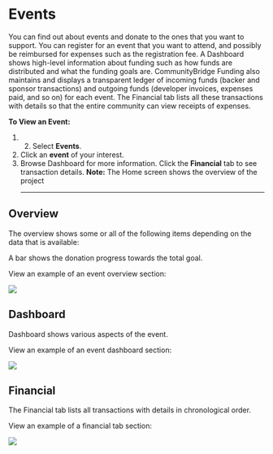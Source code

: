 # Events

You can find out about events and donate to the ones that you want to support. You can register for an event that you want to attend, and possibly be reimbursed for expenses such as the registration fee. A Dashboard shows high-level information about funding such as how funds are distributed and what the funding goals are. CommunityBridge Funding also maintains and displays a transparent ledger of incoming funds \(backer and sponsor transactions\) and outgoing funds \(developer invoices, expenses paid, and so on\) for each event. The Financial tab lists all these transactions with details so that the entire community can view receipts of expenses.

**To View an Event:**

1. 2. Select **Events**.
3. Click an **event** of your interest.
4. Browse Dashboard for more information. Click the **Financial** tab to see transaction details. **Note:** The Home screen shows the overview of the project
   * * * 

## Overview <a id="Events-Overview"></a>

The overview shows some or all of the following items depending on the data that is available:

A bar shows the donation progress towards the total goal.

 View an example of an event overview section:

![](https://gblobscdn.gitbook.com/assets%2Flinux-foundation-documentation%2F-M2D_dS1B24qzcG9ihj9%2F-M2Dc-_MjQrwGeC7i0mU%2F7418518.jpg?generation=1584014563942231&alt=media)

## Dashboard <a id="Events-Dashboard"></a>

Dashboard shows various aspects of the event.

 View an example of an event dashboard section:

![](https://gblobscdn.gitbook.com/assets%2Flinux-foundation-documentation%2F-M2D_dS1B24qzcG9ihj9%2F-M2Dc-_LNsy8FmjOyWLb%2F7418517.jpg?generation=1584014564165832&alt=media)

## Financial <a id="Events-Financial"></a>

The Financial tab lists all transactions with details in chronological order.

View an example of a financial tab section:

![](https://gblobscdn.gitbook.com/assets%2Flinux-foundation-documentation%2F-M2D_dS1B24qzcG9ihj9%2F-M2Dc-_K3TGp--QVTE9e%2F7418516.jpg?generation=1584014563943614&alt=media)

